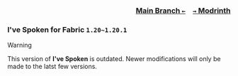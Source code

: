 ### <p align=right>[Main Branch `←`](https://github.com/KrLite/Ive-Spoken)&emsp;[`→` Modrinth](https://modrinth.com/mod/ive-spoken)</p>

### I've Spoken for Fabric `1.20~1.20.1`

> [!WARNING]
> This version of **I've Spoken** is outdated. Newer modifications will only be made to the latst few versions.
